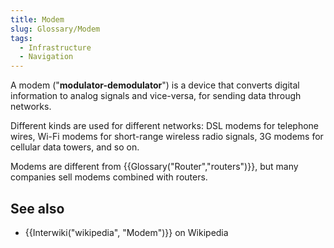 ```yaml
---
title: Modem
slug: Glossary/Modem
tags:
  - Infrastructure
  - Navigation
---
```

A modem ("**modulator-demodulator**") is a device that converts digital information to analog signals and vice-versa, for sending data through networks.

Different kinds are used for different networks: DSL modems for telephone wires, Wi-Fi modems for short-range wireless radio signals, 3G modems for cellular data towers, and so on.

Modems are different from {{Glossary("Router","routers")}}, but many companies sell modems combined with routers.

## See also

- {{Interwiki("wikipedia", "Modem")}} on Wikipedia
